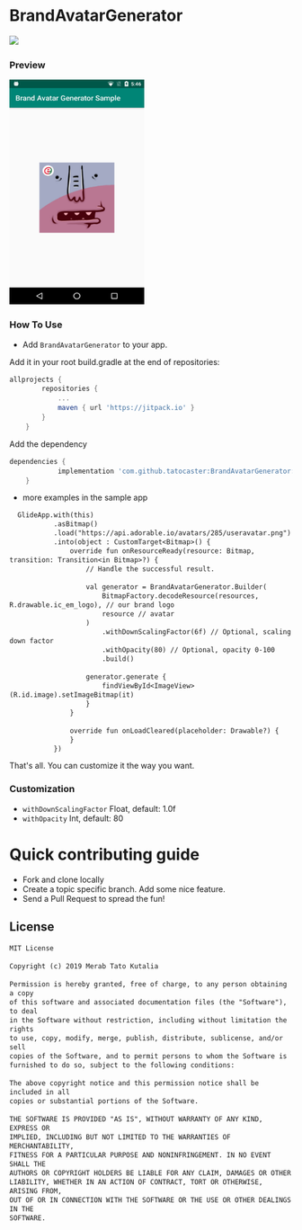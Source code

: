 # BrandAvatarGenerator

[![](https://jitpack.io/v/tatocaster/BrandAvatarGenerator.svg)](https://jitpack.io/#tatocaster/BrandAvatarGenerator)

### Preview
<img src="https://raw.githubusercontent.com/tatocaster/BrandAvatarGenerator/master/art/art.jpg" width="240" height="400" />

### How To Use 

- Add `BrandAvatarGenerator` to your app.

 Add it in your root build.gradle at the end of repositories:

```groovy
allprojects {
		repositories {
			...
			maven { url 'https://jitpack.io' }
		}
	}
```

 Add the dependency

```groovy
dependencies {
	        implementation 'com.github.tatocaster:BrandAvatarGenerator:1.0.0'
	}
```
- more examples in the sample app

```
  GlideApp.with(this)
           .asBitmap()
           .load("https://api.adorable.io/avatars/285/useravatar.png")
           .into(object : CustomTarget<Bitmap>() {
               override fun onResourceReady(resource: Bitmap, transition: Transition<in Bitmap>?) {
                   // Handle the successful result.

                   val generator = BrandAvatarGenerator.Builder(
                       BitmapFactory.decodeResource(resources, R.drawable.ic_em_logo), // our brand logo
                       resource // avatar
                   )
                       .withDownScalingFactor(6f) // Optional, scaling down factor
                       .withOpacity(80) // Optional, opacity 0-100
                       .build()

                   generator.generate {
                       findViewById<ImageView>(R.id.image).setImageBitmap(it)
                   }
               }

               override fun onLoadCleared(placeholder: Drawable?) {
               }
           })

```

That's all. You can customize it the way you want.

### Customization

- `withDownScalingFactor` Float, default: 1.0f
- `withOpacity` Int, default: 80


# Quick contributing guide
 - Fork and clone locally
 - Create a topic specific branch. Add some nice feature.
 - Send a Pull Request to spread the fun!


License
-------

    MIT License
    
    Copyright (c) 2019 Merab Tato Kutalia
    
    Permission is hereby granted, free of charge, to any person obtaining a copy
    of this software and associated documentation files (the "Software"), to deal
    in the Software without restriction, including without limitation the rights
    to use, copy, modify, merge, publish, distribute, sublicense, and/or sell
    copies of the Software, and to permit persons to whom the Software is
    furnished to do so, subject to the following conditions:
    
    The above copyright notice and this permission notice shall be included in all
    copies or substantial portions of the Software.
    
    THE SOFTWARE IS PROVIDED "AS IS", WITHOUT WARRANTY OF ANY KIND, EXPRESS OR
    IMPLIED, INCLUDING BUT NOT LIMITED TO THE WARRANTIES OF MERCHANTABILITY,
    FITNESS FOR A PARTICULAR PURPOSE AND NONINFRINGEMENT. IN NO EVENT SHALL THE
    AUTHORS OR COPYRIGHT HOLDERS BE LIABLE FOR ANY CLAIM, DAMAGES OR OTHER
    LIABILITY, WHETHER IN AN ACTION OF CONTRACT, TORT OR OTHERWISE, ARISING FROM,
    OUT OF OR IN CONNECTION WITH THE SOFTWARE OR THE USE OR OTHER DEALINGS IN THE
    SOFTWARE.